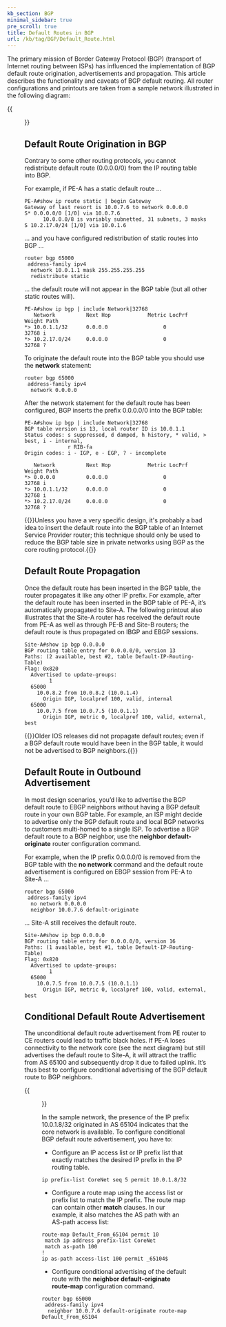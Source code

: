 ```yaml
---
kb_section: BGP
minimal_sidebar: true
pre_scroll: true
title: Default Routes in BGP
url: /kb/tag/BGP/Default_Route.html
---
```

The primary mission of Border Gateway Protocol (BGP) (transport of Internet routing between ISPs) has influenced the implementation of BGP default route origination, advertisements and propagation. This article describes the functionality and caveats of BGP default routing. All router configurations and printouts are taken from a sample network illustrated in the following diagram:

{{<figure src="BGP_Default_Route_Diagram.png" caption="Test network used to produce the printouts in this article">}}

## Default Route Origination in BGP

Contrary to some other routing protocols, you cannot redistribute default route (0.0.0.0/0) from the IP routing table into BGP.

For example, if PE-A has a static default route …

```
PE-A#show ip route static | begin Gateway
Gateway of last resort is 10.0.7.6 to network 0.0.0.0
S* 0.0.0.0/0 [1/0] via 10.0.7.6
      10.0.0.0/8 is variably subnetted, 31 subnets, 3 masks
S 10.2.17.0/24 [1/0] via 10.0.1.6
```

… and you have configured redistribution of static routes into BGP …

```
router bgp 65000
 address-family ipv4
  network 10.0.1.1 mask 255.255.255.255
  redistribute static
```

… the default route will not appear in the BGP table (but all other static routes will).

```
PE-A#show ip bgp | include Network|32768
   Network          Next Hop            Metric LocPrf Weight Path
*> 10.0.1.1/32      0.0.0.0                  0         32768 i
*> 10.2.17.0/24     0.0.0.0                  0         32768 ?
```

To originate the default route into the BGP table you should use the **network** statement:

```
router bgp 65000
 address-family ipv4
  network 0.0.0.0
```

After the network statement for the default route has been configured, BGP inserts the prefix 0.0.0.0/0 into the BGP table:

```
PE-A#show ip bgp | include Network|32768
BGP table version is 13, local router ID is 10.0.1.1
Status codes: s suppressed, d damped, h history, * valid, > best, i - internal,
              r RIB-fa              
Origin codes: i - IGP, e - EGP, ? - incomplete

   Network          Next Hop            Metric LocPrf Weight Path
*> 0.0.0.0          0.0.0.0                  0         32768 i
*> 10.0.1.1/32      0.0.0.0                  0         32768 i
*> 10.2.17.0/24     0.0.0.0                  0         32768 ?
```

{{<note warn>}}Unless you have a very specific design, it's probably a bad idea to insert the default route into the BGP table of an Internet Service Provider router; this technique should only be used to reduce the BGP table size in private networks using BGP as the core routing protocol.{{</note>}}

## Default Route Propagation

Once the default route has been inserted in the BGP table, the router propagates it like any other IP prefix. For example, after the default route has been inserted in the BGP table of PE-A, it’s automatically propagated to Site-A. The following printout also illustrates that the Site-A router has received the default route from PE-A as well as through PE-B and Site-B routers; the default route is thus propagated on IBGP and EBGP sessions.

```
Site-A#show ip bgp 0.0.0.0
BGP routing table entry for 0.0.0.0/0, version 13
Paths: (2 available, best #2, table Default-IP-Routing-Table)
Flag: 0x820
  Advertised to update-groups:
        1
  65000
    10.0.8.2 from 10.0.8.2 (10.0.1.4)
      Origin IGP, localpref 100, valid, internal
  65000
    10.0.7.5 from 10.0.7.5 (10.0.1.1)
      Origin IGP, metric 0, localpref 100, valid, external, best
```

{{<note warn>}}Older IOS releases did not propagate default routes; even if a BGP default route would have been in the BGP table, it would not be advertised to BGP neighbors.{{</note>}}

## Default Route in Outbound Advertisement

In most design scenarios, you’d like to advertise the BGP default route to EBGP neighbors without having a BGP default route in your own BGP table. For example, an ISP might decide to advertise only the BGP default route and local BGP networks to customers multi-homed to a single ISP. To advertise a BGP default route to a BGP neighbor, use the **neighbor default-originate** router configuration command.

For example, when the IP prefix 0.0.0.0/0 is removed from the BGP table with the **no network** command and the default route advertisement is configured on EBGP session from PE-A to Site-A …

```
router bgp 65000
 address-family ipv4
  no network 0.0.0.0
  neighbor 10.0.7.6 default-originate
```

… Site-A still receives the default route.

```
Site-A#show ip bgp 0.0.0.0
BGP routing table entry for 0.0.0.0/0, version 16
Paths: (1 available, best #1, table Default-IP-Routing-Table)
Flag: 0x820
  Advertised to update-groups:
        1
  65000
    10.0.7.5 from 10.0.7.5 (10.0.1.1)
      Origin IGP, metric 0, localpref 100, valid, external, best
```

## Conditional Default Route Advertisement

The unconditional default route advertisement from PE router to CE routers could lead to traffic black holes. If PE-A loses connectivity to the network core (see the next diagram) but still advertises the default route to Site-A, it will attract the traffic from AS 65100 and subsequently drop it due to failed uplink. It’s thus best to configure conditional advertising of the BGP default route to BGP neighbors.

{{<figure src="BGP_Default_Route_Failure.png" caption="Default route is still advertised after an uplink failure">}}

In the sample network, the presence of the IP prefix 10.0.1.8/32 originated in AS 65104 indicates that the core network is available. To configure conditional BGP default route advertisement, you have to:

-   Configure an IP access list or IP prefix list that exactly matches the desired IP prefix in the IP routing table.

```
ip prefix-list CoreNet seq 5 permit 10.0.1.8/32
```

-   Configure a route map using the access list or prefix list to match the IP prefix. The route map can contain other **match** clauses. In our example, it also matches the AS path with an AS-path access list:

```
route-map Default_From_65104 permit 10
 match ip address prefix-list CoreNet
 match as-path 100
!
ip as-path access-list 100 permit _65104$
```

-   Configure conditional advertising of the default route with the **neighbor default-originate route-map** configuration command.

```
router bgp 65000
 address-family ipv4
  neighbor 10.0.7.6 default-originate route-map Default_From_65104
```

